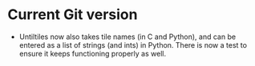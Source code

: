 # Current Git version

- Untiltiles now also takes tile names (in C and Python), and can be entered as a list of strings (and ints) in Python.  There is now a test to ensure it keeps functioning properly as well.
